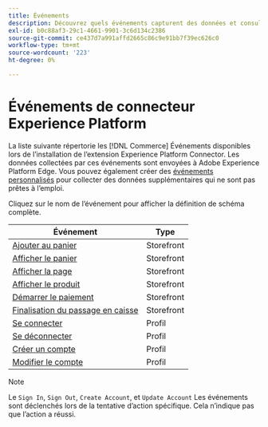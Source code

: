 ```yaml
---
title: Événements
description: Découvrez quels événements capturent des données et consultez la définition de schéma complète.
exl-id: b0c88af3-29c1-4661-9901-3c6d134c2386
source-git-commit: ce437d7a991affd2665c86c9e91bb7f39ec626c0
workflow-type: tm+mt
source-wordcount: '223'
ht-degree: 0%

---
```


# Événements de connecteur Experience Platform

La liste suivante répertorie les [!DNL Commerce] Événements disponibles lors de l’installation de l’extension Experience Platform Connector. Les données collectées par ces événements sont envoyées à Adobe Experience Platform Edge. Vous pouvez également créer des [événements personnalisés](custom-events.md) pour collecter des données supplémentaires qui ne sont pas prêtes à l’emploi.

Cliquez sur le nom de l’événement pour afficher la définition de schéma complète.

| Événement | Type |
|---|---|
| [Ajouter au panier](https://github.com/adobe/magento-storefront-event-collector/blob/main/src/handlers/product/addToCartAEP.ts) | Storefront |
| [Afficher le panier](https://github.com/adobe/magento-storefront-event-collector/blob/main/src/handlers/shoppingCart/viewAEP.ts) | Storefront |
| [Afficher la page](https://github.com/adobe/magento-storefront-event-collector/blob/main/src/handlers/page/viewAEP.ts) | Storefront |
| [Afficher le produit](https://github.com/adobe/magento-storefront-event-collector/blob/main/src/handlers/product/viewAEP.ts) | Storefront |
| [Démarrer le paiement](https://github.com/adobe/magento-storefront-event-collector/blob/main/src/handlers/shoppingCart/initiateCheckoutAEP.ts) | Storefront |
| [Finalisation du passage en caisse](https://github.com/adobe/magento-storefront-event-collector/blob/main/src/handlers/checkout/placeOrderAEP.ts) | Storefront |
| [Se connecter](https://github.com/adobe/magento-storefront-event-collector/blob/main/src/handlers/account/signInAEP.ts) | Profil |
| [Se déconnecter](https://github.com/adobe/magento-storefront-event-collector/blob/main/src/handlers/account/signOutAEP.ts) | Profil |
| [Créer un compte](https://github.com/adobe/magento-storefront-event-collector/blob/main/src/handlers/account/createAccountAEP.ts) | Profil |
| [Modifier le compte](https://github.com/adobe/magento-storefront-event-collector/blob/main/src/handlers/account/editAccountAEP.ts) | Profil |

>[!NOTE]
>
> Le `Sign In`, `Sign Out`, `Create Account`, et `Update Account` Les événements sont déclenchés lors de la tentative d’action spécifique. Cela n’indique pas que l’action a réussi.
